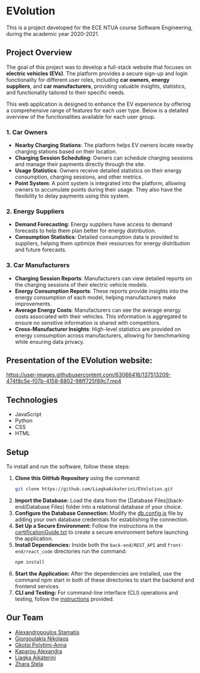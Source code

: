 # EVolution
This is a project developed for the ECE NTUA course Software Engineering, during the academic year 2020-2021.

## Project Overview
The goal of this project was to develop a full-stack website that focuses on **electric vehicles (EVs)**. The platform provides a secure sign-up and login functionality for different user roles, including **car owners**, **energy suppliers**, and **car manufacturers**, providing valuable insights, statistics, and functionality tailored to their specific needs.

This web application is designed to enhance the EV experience by offering a comprehensive range of features for each user type. Below is a detailed overview of the functionalities available for each user group.

### 1. Car Owners
- **Nearby Charging Stations**: The platform helps EV owners locate nearby charging stations based on their location.
- **Charging Session Scheduling**: Owners can schedule charging sessions and manage their payments directly through the site.
- **Usage Statistics**: Owners receive detailed statistics on their energy consumption, charging sessions, and other metrics.
- **Point System**: A point system is integrated into the platform, allowing owners to accumulate points during their usage. They also have the flexibility to delay payments using this system.

### 2. Energy Suppliers
- **Demand Forecasting**: Energy suppliers have access to demand forecasts to help them plan better for energy distribution.
- **Consumption Statistics**: Detailed consumption data is provided to suppliers, helping them optimize their resources for energy distribution and future forecasts.

### 3. Car Manufacturers
- **Charging Session Reports**: Manufacturers can view detailed reports on the charging sessions of their electric vehicle models.
- **Energy Consumption Reports**: These reports provide insights into the energy consumption of each model, helping manufacturers make improvements.
- **Average Energy Costs**: Manufacturers can see the average energy costs associated with their vehicles. This information is aggregated to ensure no sensitive information is shared with competitors.
- **Cross-Manufacturer Insights**: High-level statistics are provided on energy consumption across manufacturers, allowing for benchmarking while ensuring data privacy.


## Presentation of the EVolution website:

https://user-images.githubusercontent.com/63066416/137513209-474f8c5e-f07b-4158-8802-98ff725f89c7.mp4


## Technologies
* JavaScript
* Python
* CSS
* HTML

## Setup
To install and run the software, follow these steps:

1. **Clone this GitHub Repository** using the command:
   ```bash
   git clone https://github.com/LiagkaAikaterini/EVolution.git
   ```
2. **Import the Database:** Load the data from the [Database Files](back-end/Database Files) folder into a relational database of your choice.
3. **Configure the Database Connection:** Modify the [db.config.js](back-end/REST_API/config/db.config.js) file by adding your own database credentials for establishing the connection.
4. **Set Up a Secure Environment:** Follow the instructions in the [certificationGuide.txt](certificationGuide.txt) to create a secure environment before launching the application.
5. **Install Dependencies:** Inside both the `back-end/REST_API` and `front-end/react_code` directories run the command:
   ```bash
   npm install
   ```
6. **Start the Application:** After the dependencies are installed, use the command npm start in both of these directories to start the backend and frontend services.
7. **CLI and Testing:** For command-line interface (CLI) operations and testing, follow the [instructions](cli-client/README.md) provided.


## Our Team
* [Alexandropoulos Stamatis](https://github.com/stamatisalex)
* [Giorgoulakis Nikolaos](https://github.com/nikosgio)
* [Gkotsi Polytimi-Anna](https://github.com/PolyannaG)
* [Kaparou Alexandra](https://github.com/alexandrakapa)
* [Liagka Aikaterini](https://github.com/LiagkaAikaterini)
* [Zhara Stela](https://github.com/stelazr)
